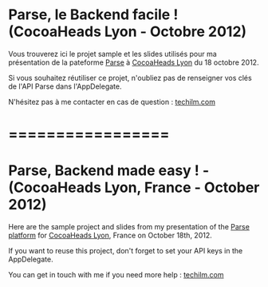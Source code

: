 Parse, le Backend facile ! (CocoaHeads Lyon - Octobre 2012)
========================================================================

Vous trouverez ici le projet sample et les slides utilisés pour ma présentation de la pateforme [Parse][2] à [CocoaHeads Lyon][3] du 18 octobre 2012.

Si vous souhaitez réutiliser ce projet, n'oubliez pas de renseigner vos clés de l'API Parse dans l'AppDelegate.

N'hésitez pas à me contacter en cas de question : [techilm.com][1]

=================
=================

Parse, Backend made easy ! - (CocoaHeads Lyon, France - October 2012)
========================================================================

Here are the sample project and slides from my presentation of the [Parse platform][2] for [CocoaHeads Lyon][3], France on October 18th, 2012.

If you want to reuse this project, don't forget to set your API keys in the AppDelegate.

You can get in touch with me if you need more help : [techilm.com][1]

[1]: http://techilm.com
[2]: http://parse.com
[3]: http://cocoaheads.fr/villes/lyon/
